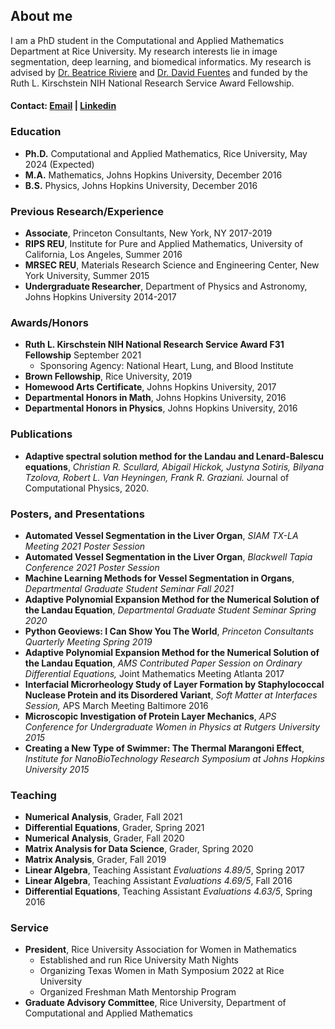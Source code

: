 ## About me

I am a PhD student in the Computational and Applied Mathematics Department at Rice University. My research interests lie in image segmentation, deep learning, and biomedical informatics. My research is advised by [Dr. Beatrice Riviere](http://compm.rice.edu/people-2/beatrice-riviere/) and [Dr. David Fuentes](https://faculty.mdanderson.org/profiles/david_fuentes.html) and funded by the Ruth L. Kirschstein NIH National Research Service Award Fellowship.

#### Contact: [Email](mailto:bilyana@rice.edu) | [Linkedin](https://www.linkedin.com/in/bilyanatzolova/)

### Education 

- **Ph.D.** Computational and Applied Mathematics, Rice University, May 2024 (Expected)
- **M.A.** Mathematics, Johns Hopkins University, December 2016
- **B.S.** Physics, Johns Hopkins University, December 2016

### Previous Research/Experience
- **Associate**, Princeton Consultants, New York, NY 2017-2019
- **RIPS REU**, Institute for Pure and Applied Mathematics, University of California, Los Angeles, Summer 2016
- **MRSEC REU**, Materials Research Science and Engineering Center, New York University, Summer 2015 
- **Undergraduate Researcher**, Department of Physics and Astronomy, Johns Hopkins University 2014-2017 

### Awards/Honors 
- **Ruth L. Kirschstein NIH National Research Service Award F31 Fellowship** September 2021
    - Sponsoring Agency: National Heart, Lung, and Blood Institute
- **Brown Fellowship**, Rice University, 2019
- **Homewood Arts Certificate**, Johns Hopkins University, 2017
- **Departmental Honors in Math**, Johns Hopkins University, 2016
- **Departmental Honors in Physics**, Johns Hopkins University, 2016

### Publications
- **Adaptive spectral solution method for the Landau and Lenard-Balescu equations**, _Christian R. Scullard, Abigail Hickok, Justyna Sotiris, Bilyana Tzolova, Robert L. Van Heyningen, Frank R. Graziani._ Journal of Computational Physics, 2020. 

### Posters, and Presentations 
- **Automated Vessel Segmentation in the Liver Organ**, _SIAM TX-LA Meeting 2021 Poster Session_ 
- **Automated Vessel Segmentation in the Liver Organ**, _Blackwell Tapia Conference 2021 Poster Session_ 
- **Machine Learning Methods for Vessel Segmentation in Organs**, _Departmental Graduate Student Seminar Fall 2021_
- **Adaptive Polynomial Expansion Method for the Numerical Solution of the Landau Equation**, _Departmental Graduate Student Seminar Spring 2020_
- **Python Geoviews: I Can Show You The World**, _Princeton Consultants Quarterly Meeting Spring 2019_
- **Adaptive Polynomial Expansion Method for the Numerical Solution of the Landau Equation**, _AMS Contributed Paper Session on Ordinary Differential Equations,_ Joint Mathematics Meeting Atlanta 2017
- **Interfacial Microrheology Study of Layer Formation by Staphylococcal Nuclease Protein and its Disordered Variant**, _Soft Matter at Interfaces Session,_ APS March Meeting Baltimore 2016
- **Microscopic Investigation of Protein Layer Mechanics**, _APS Conference for Undergraduate Women in Physics at Rutgers University 2015_
- **Creating a New Type of Swimmer: The Thermal Marangoni Effect**, _Institute for NanoBioTechnology Research Symposium at Johns Hopkins University 2015_ 

### Teaching 
- **Numerical Analysis**, Grader, Fall 2021 
- **Differential Equations**, Grader, Spring 2021 
- **Numerical Analysis**, Grader, Fall 2020 
- **Matrix Analysis for Data Science**, Grader, Spring 2020 
- **Matrix Analysis**, Grader, Fall 2019 
- **Linear Algebra**, Teaching Assistant _Evaluations 4.89/5_, Spring 2017
- **Linear Algebra**, Teaching Assistant _Evaluations 4.69/5_, Fall 2016
- **Differential Equations**, Teaching Assistant _Evaluations 4.63/5_, Spring 2016

### Service
- **President**, Rice University Association for Women in Mathematics
  - Established and run Rice University Math Nights 
  - Organizing Texas Women in Math Symposium 2022 at Rice University
  - Organized Freshman Math Mentorship Program 
- **Graduate Advisory Committee**, Rice University, Department of Computational and Applied Mathematics






